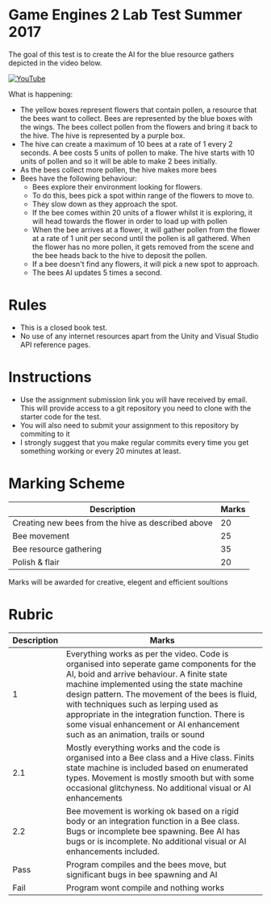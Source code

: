 # Game Engines 2 Lab Test Summer 2017

The goal of this test is to create the AI for the blue resource gathers depicted in the video below. 

[![YouTube](http://img.youtube.com/vi/dRVBgMaKsU8/0.jpg)](https://www.youtube.com/watch?v=dRVBgMaKsU8)


What is happening:

- The yellow boxes represent flowers that contain pollen, a resource that the bees want to collect. Bees are represented by the blue boxes with the wings. The bees collect pollen from the flowers and bring it back to the hive. The hive is represented by a purple box.  
- The hive can create a maximum of 10 bees at a rate of 1 every 2 seconds. A bee costs 5 units of pollen to make. The hive starts with 10 units of pollen and so it will be able to make 2 bees initially. 
- As the bees collect more pollen, the hive makes more bees
- Bees have the following behaviour:
    - Bees explore their environment looking for flowers. 
    - To do this, bees pick a spot within range of the flowers to move to. 
    - They slow down as they approach the spot. 
    - If the bee comes within 20 units of a flower whilst it is exploring, it will head towards the flower in order to load up with pollen
    - When the bee arrives at a flower, it will gather pollen from the flower at a rate of 1 unit per second until the pollen is all gathered. When the flower has no more pollen, it gets removed from the scene and the bee heads back to the hive to deposit the pollen. 
    - If a bee doesn't find any flowers, it will pick a new spot to approach. 
    - The bees AI updates 5 times a second.

# Rules
- This is a closed book test. 
- No use of any internet resources apart from the Unity and Visual Studio API reference pages.  

# Instructions
- Use the assignment submission link you will have received by email. This will provide access to a git repository you need to clone with the starter code for the test. 
- You will also need to submit your assignment to this repository by commiting to it
- I strongly suggest that you make regular commits every time you get something working or every 20 minutes at least. 

# Marking Scheme
| Description | Marks |
|-------------|-------|
| Creating new bees from the hive as described above | 20 |
| Bee movement | 25 |
| Bee resource gathering | 35 |
| Polish & flair | 20 |

Marks will be awarded for creative, elegent and efficient soultions

# Rubric

| Description | Marks |
|-------------|-------|
| 1 | Everything works as per the video. Code is organised into seperate game components for the AI, boid and arrive behaviour. A finite state machine implemented using the state machine design pattern. The movement of the bees is fluid, with techniques such as lerping used as appropriate in the integration function. There is some visual enhancement or AI enhancement such as an animation, trails or sound  |
| 2.1 | Mostly everything works and the code is organised into a Bee class and a Hive class. Finits state machine is included based on enumerated types. Movement is mostly smooth but with some occasional glitchyness. No additional visual or AI enhancements |
| 2.2 | Bee movement is working ok based on a rigid body or an integration function in a Bee class. Bugs or incomplete bee spawning.  Bee AI has bugs or is incomplete. No additional visual or AI enhancements included. |
| Pass | Program compiles and the bees move, but significant bugs in bee spawning and AI  |
| Fail | Program wont compile and nothing works |  
